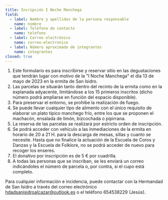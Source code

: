 ```yaml
---
title: Incripción I Noche Manchega
field:
  - label: Nombre y apellidos de la persona responsable
    name: nombre
  - label: Teléfono de contacto
    name: telefono
  - label: Correo electrónico
    name: correo-electronico
  - label: Número aproximado de integrantes
    name: integrantes
closed: true
---
```


1. Este formulario es para inscribirse y reservar sitio en las degustaciones que tendrán lugar con motivo de la "I Noche Manchega" el día 13 de mayo de 2023 en la ermita de San Isidro.
2. Las parcelas se situarán tanto dentro del recinto de la ermita como en la explanada adyacente, limitándose a los 15 primeros inscritos (dicho número podrá ampliarse en función del espacio disponible).
3. Para preservar el entorno, se prohíbe la realización de fuego.
4. Se puede llevar cualquier tipo de alimento con el único requisito de elaborar un plato típico manchego frío, entre los que se proponen el machacón, ensalada de limón, bizcochada o pipirrana.
5. La reserva de las parcelas se realizará por estricto orden de inscripción.
6. Se podrá acceder con vehículo a las inmediaciones de la ermita en horario de 20 a 21 H. para la descarga de mesas, sillas y cuanto se necesite. Hasta que no finalice la actuación de la Escuela de Coros y Danzas y la Escuela de Folklore, no se podrá acceder de nuevo para recoger los enseres.
7. El donativo por inscripción es de 5 € por cuadrilla.
8. A todas las personas que se inscriban, se les enviará un correo indicándoles el número de parcela o, por contra, si el cupo está completo.

Para cualquier información e incidencia, puede contactar con la Hermandad de San Isidro a través del correo electrónico hdadsanisidroalcazar@outlook.es o el teléfono 654538229 (Jesús).
